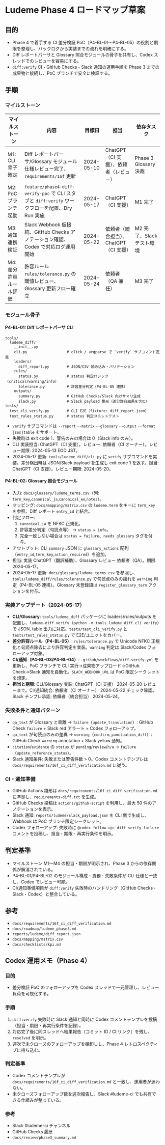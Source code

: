 # Ludeme Phase 4 ロードマップ草案

## 目的
- Phase 4 で着手する CI 差分検証 PoC（P4-BL-01〜P4-BL-05）の役割と期限を整理し、バックログから実装までの流れを明確にする。
- Diff レポートパーサと Glossary 照合モジュールの骨子を共有し、Codex スレッドでのレビューを容易にする。
- `diff:verify` CI・GitHub Checks・Slack 通知の運用手順を Phase 3 までの成果物と接続し、PoC ブランチで安全に検証する。

## 手順

### マイルストーン
| マイルストーン | 内容 | 目標日 | 担当 | 依存タスク |
| --- | --- | --- | --- | --- |
| M1: CLI 骨子確定 | Diff レポートパーサ/Glossary モジュール仕様レビュー完了、`requirements/16f` 更新 | 2024-05-10 | ChatGPT（CI 支援）、依頼者（レビュー） | Phase 3 Glossary 決裁 |
| M2: PoC ブランチ起動 | `feature/phase4-diff-verify-poc` で CLI スタブと `diff:verify` ワークフローを配置、Dry Run 実施 | 2024-05-17 | ChatGPT（CI 支援） | M1 完了 |
| M3: 通知連携検証 | Slack Webhook 仮接続、GitHub Checks アノテーション確認、Codex で対応ログ運用開始 | 2024-05-22 | 依頼者（統合担当）、ChatGPT（CI 支援） | M2 完了、Slack テスト環境 |
| M4: 差分許容ルール評価 | 許容ルール `rules/tolerance.py` の閾値レビュー、Glossary 更新フロー確立 | 2024-05-24 | 依頼者（QA 兼任） | M3 完了 |

### モジュール骨子

#### P4-BL-01: Diff レポートパーサ CLI
```text
tools/
  ludeme_diff/
    __init__.py
    cli.py                  # click / argparse で `verify` サブコマンド定義
    loaders/
      diff_report.py        # JSON/CSV 読み込み・バリデーション
    rules/
      status.py             # status 判定ロジック（critical/warning/info）
      tolerance.py          # 許容差分判定（P4-BL-05 連携）
    outputs/
      summary.py            # GitHub Checks/Slack 向けサマリ生成
      slack.py              # Slack payload 整形（差分許容結果を含む）
tests/
  test_cli_verify.py        # CLI E2E（fixture: diff_report.json）
  test_rules_status.py      # status 判定ユニットテスト
```
- `verify` サブコマンドは `--report` `--matrix` `--glossary` `--output` `--format json|table` をサポート。
- 失敗時は exit code 1、警告のみの場合は 0（Slack info のみ）。
- CLI 実装担当: ChatGPT（CI 支援）。レビュー: 依頼者（CI オーナー）。レビュー期限: 2024-05-13 EOD JST。
- 2024-05-17 更新: `tools/ludeme_diff/cli.py` に `verify` サブコマンドを実装。差分検出時は JSON/Slack payload を生成し exit code 1 を返す。担当: ChatGPT（CI 支援）。レビュー期限: 2024-05-20。

#### P4-BL-02: Glossary 照合モジュール
- 入力: `docs/glossary/ludeme_terms.csv`（列: `term_key`,`canonical_ja`,`canonical_en`,`notes`）。
- マッピング: `docs/mapping/matrix.csv` の `ludeme.term` をキーに `term_key` を参照、Diff レポート `entry_id` と結合。
- 判定フロー:
  1. `canonical_ja` を NFKC 正規化。
  2. 許容差分判定（句読点等） → `status = info`。
  3. 完全一致しない場合は `status = failure`、`needs_glossary` タグを付与。
- アウトプット: CLI `summary` JSON に `glossary_actions` 配列（`entry_id`,`term_key`,`action_required`）を追加。
- 担当: 実装 ChatGPT（翻訳補助）、Glossary レビュー 依頼者（QA）。期限: 2024-05-17。
- 2024-05-17 更新: `docs/glossary/ludeme_terms.csv` を参照し、`tools/ludeme_diff/rules/tolerance.py` で句読点のみの揺れを `warning` 判定（P4-BL-05 連携）。Glossary 未登録語は `register_glossary_term` アクションを付与。

### 実装アップデート（2024-05-17）
- **CLI/Glossary**: `tools/ludeme_diff` パッケージに loaders/rules/outputs を配置し、`ludeme-diff verify`（`python -m tools.ludeme_diff.cli verify`）で JSON, table 出力に対応。`tests/test_cli_verify.py` と `tests/test_rules_status.py` で E2E/ユニットをカバー。
- **差分許容ルール（P4-BL-05）**: `rules/tolerance.py` で Unicode NFKC 正規化と句読点除去により許容判定を実装。`warning` 判定は Slack/Codex フォローアップ対象。
- **CI/通知（P4-BL-03/P4-BL-04）**: `.github/workflows/diff-verify.yml` を更新し、PoC ブランチで CLI 実行→成果物アップロード→GitHub Check→Slack 通知を自動化。`SLACK_WEBHOOK_URL` は PoC 限定シークレットを想定。
- **担当と期限**: CLI/Glossary 実装: ChatGPT（CI 支援） 2024-05-20 レビューまで。CI/通知統合: 依頼者（CI オーナー） 2024-05-22 チェック確認。Slack テンプレ承認: 依頼者（統合担当） 2024-05-24。

### 失敗条件と通知パターン
- `qa_text` が Glossary と乖離 → `failure`（`update_translation`）: GitHub Check `failure` + Slack red アラート + Codex フォローアップ。
- `qa_text` が句読点のみの差異 → `warning`（`confirm_punctuation_diff`）: GitHub Check `warning` annotation + Slack yellow 通知。
- `citation`/`evidence` の `status` が `pending`/`review`/`n/a` → `failure`（`update_reference_status`）。
- Slack 通知条件: 失敗または警告件数 > 0。Codex コメントテンプレは `docs/requirements/16f_ci_diff_verification.md` に従う。

### CI・通知準備
- GitHub Actions 雛形は `docs/requirements/16f_ci_diff_verification.md` に準拠し、`requirements-diff.txt` を生成。
- GitHub Checks 投稿は `actions/github-script` を利用し、最大 50 件のアノテーションを表示。
- Slack 通知: `reports/ludeme/slack_payload.json` を CLI 側で生成し、Webhook は PoC ブランチ限定シークレット。
- Codex フォローアップ: 失敗時に `@codex follow-up: diff verify failure` コメントを投稿し、担当・期限・再実行条件を明示。

## 判定基準
- マイルストーン M1〜M4 の担当・期限が明示され、Phase 3 からの依存関係が解消されている。
- P4-BL-01/P4-BL-02 のモジュール構成・責務・失敗条件が CLI 仕様と一致し、Codex でレビュー可能。
- CI/通知準備項目が `diff:verify` 失敗時のハンドリング（GitHub Checks・Slack・Codex）と整合している。

## 参考
- `docs/requirements/16f_ci_diff_verification.md`
- `docs/roadmap/ludeme_phase3.md`
- `reports/ludeme/diff_report.json`
- `docs/mapping/matrix.csv`
- `docs/checklists/kpi.md`

## Codex 運用メモ（Phase 4）

### 目的
- 差分検証 PoC のフォローアップを Codex スレッドで一元管理し、レビュー負荷を可視化する。

### 手順
1. `diff:verify` 失敗時に Slack 通知と同時に Codex コメントテンプレを投稿（担当・期限・再実行条件を記録）。
2. 対応完了後に同スレッドへ結果報告（コミット ID / CI リンク）を残し、`resolved` を明示。
3. 週次で未クローズのフォローアップを棚卸しし、Phase 4 レトロスペクティブに持ち込む。

### 判定基準
- Codex コメントテンプレが `docs/requirements/16f_ci_diff_verification.md` と一致し、運用者が迷わない。
- 未クローズフォローアップ数を週次報告し、Slack #ludeme-ci でも共有できる仕組みが整っている。

### 参考
- Slack #ludeme-ci チャンネル
- GitHub Checks 履歴
- `docs/review/phase3_summary.md`
